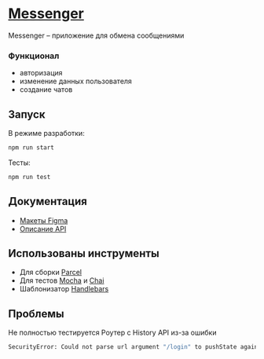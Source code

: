 # [Messenger](https://messenger-imkopyova.netlify.app/)
Messenger – приложение для обмена сообщениями

### Функционал
- авторизация
- изменение данных пользователя
- создание чатов

## Запуск
В режиме разработки:
```bash
npm run start
```
Тесты:
```bash
npm run test
```

## Документация
- [Макеты Figma](https://www.figma.com/file/q213QsV72crD3wOaWSZQMo/Praktikum-Chat?node-id=0%3A1)
- [Описание API](https://ya-praktikum.tech/api/v2/swagger/#/)


## Использованы инструменты
- Для сборки [Parcel](https://ru.parceljs.org/)
- Для тестов [Mocha](https://mochajs.org/) и [Chai](https://www.chaijs.com/)
- Шаблонизатор [Handlebars](https://handlebarsjs.com/)


## Проблемы
Не полностью тестируется Роутер с History API из-за ошибки
```bash
SecurityError: Could not parse url argument "/login" to pushState against base URL "about:blank"
```

